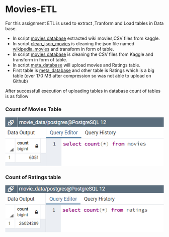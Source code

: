 # Movies-ETL
For this assignment ETL is used to extract ,Tranform and Load tables in Data base.
- In script  [movies database](https://github.com/ajinderbains/Movies-ETL/blob/master/ETL_function_test.ipynb) extracted wiki movies,CSV files from kaggle.
- In script  [clean_json_movies](https://github.com/ajinderbains/Movies-ETL/blob/master/ETL_clean_wiki_movies.ipynb) is cleaning the json file named [wikipedia_movies](https://github.com/ajinderbains/Movies-ETL/blob/master/Resources/wikipedia-movies.json) and transform in form of table.
- In script  [movies database](https://github.com/ajinderbains/Movies-ETL/blob/master/ETL_clean_kaggle_data.ipynb) is cleaning the CSV files from Kaggle and transform in form of table.
- In script [meta_database](https://github.com/ajinderbains/Movies-ETL/blob/master/ETL_create_database.ipynb) will upload movies and Ratings table.
- First table is [meta_database](https://github.com/ajinderbains/Movies-ETL/blob/master/Resources/movies_metadata.zip) and other table is Ratings which is a big table (over 170 MB after compression so was not able to upload on Github)

After successfull execution of uploading tables in database count of tables is as follow

### Count of Movies Table
![chart_1](https://github.com/ajinderbains/Movies-ETL/blob/master/Resources/movies_query.png)

### Count of Ratings table
![chart_2](https://github.com/ajinderbains/Movies-ETL/blob/master/Resources/ratings_query.png)
